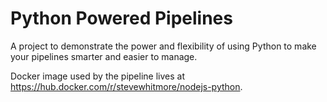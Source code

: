 # Python Powered Pipelines

A project to demonstrate the power and flexibility of using Python to make your pipelines smarter and easier to manage.

Docker image used by the pipeline lives at https://hub.docker.com/r/stevewhitmore/nodejs-python.
